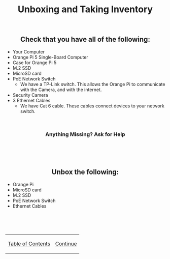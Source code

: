 <h1 align=center>Unboxing and Taking Inventory</h1>

<br>

<h2 align=center>Check that you have all of the following:</h2>

- Your Computer
- Orange Pi 5 Single-Board Computer
- Case for Orange Pi 5
- M.2 SSD
- MicroSD card
- PoE Network Switch
  - We have a TP-Link switch. This allows the Orange Pi to communicate with the Camera, and with the internet.
- Security Camera
- 3 Ethernet Cables
  - We have Cat 6 cable. These cables connect devices to your network switch.

<br>

<h3 align=center>Anything Missing? Ask for Help</h3>

<br><br><br>

<h2 align=center>Unbox the following:</h2>

- Orange Pi
- MicroSD card
- M.2 SSD
- PoE Network Switch
- Ethernet Cables

<br><br><br>

<table align=center>
    <tr>
        </td>
        <td>

[Table of Contents](/README.md)
        </td>
        <td>
[Continue](/instructions/day-1/os-install.md)
        </td>
    </tr>
</table>

